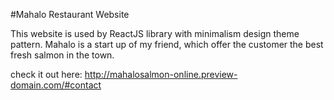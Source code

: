 #Mahalo Restaurant Website

This website is used by ReactJS library with minimalism design theme pattern. Mahalo is a start up of my friend, which offer the customer the best fresh salmon in the town.

check it out here: http://mahalosalmon-online.preview-domain.com/#contact
